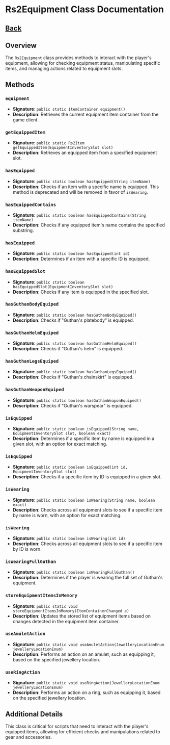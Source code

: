 # Rs2Equipment Class Documentation
## [Back](development.md)
## Overview
The `Rs2Equipment` class provides methods to interact with the player's equipment, allowing for checking equipment status, manipulating specific items, and managing actions related to equipment slots.

## Methods

### `equipment`
- **Signature**: `public static ItemContainer equipment()`
- **Description**: Retrieves the current equipment item container from the game client.

### `getEquippedItem`
- **Signature**: `public static Rs2Item getEquippedItem(EquipmentInventorySlot slot)`
- **Description**: Retrieves an equipped item from a specified equipment slot.

### `hasEquipped`
- **Signature**: `public static boolean hasEquipped(String itemName)`
- **Description**: Checks if an item with a specific name is equipped. This method is deprecated and will be removed in favor of `isWearing`.

### `hasEquippedContains`
- **Signature**: `public static boolean hasEquippedContains(String itemName)`
- **Description**: Checks if any equipped item's name contains the specified substring.

### `hasEquipped`
- **Signature**: `public static boolean hasEquipped(int id)`
- **Description**: Determines if an item with a specific ID is equipped.

### `hasEquippedSlot`
- **Signature**: `public static boolean hasEquippedSlot(EquipmentInventorySlot slot)`
- **Description**: Checks if any item is equipped in the specified slot.

### `hasGuthanBodyEquiped`
- **Signature**: `public static boolean hasGuthanBodyEquiped()`
- **Description**: Checks if "Guthan's platebody" is equipped.

### `hasGuthanHelmEquiped`
- **Signature**: `public static boolean hasGuthanHelmEquiped()`
- **Description**: Checks if "Guthan's helm" is equipped.

### `hasGuthanLegsEquiped`
- **Signature**: `public static boolean hasGuthanLegsEquiped()`
- **Description**: Checks if "Guthan's chainskirt" is equipped.

### `hasGuthanWeaponEquiped`
- **Signature**: `public static boolean hasGuthanWeaponEquiped()`
- **Description**: Checks if "Guthan's warspear" is equipped.

### `isEquipped`
- **Signature**: `public static boolean isEquipped(String name, EquipmentInventorySlot slot, boolean exact)`
- **Description**: Determines if a specific item by name is equipped in a given slot, with an option for exact matching.

### `isEquipped`
- **Signature**: `public static boolean isEquipped(int id, EquipmentInventorySlot slot)`
- **Description**: Checks if a specific item by ID is equipped in a given slot.

### `isWearing`
- **Signature**: `public static boolean isWearing(String name, boolean exact)`
- **Description**: Checks across all equipment slots to see if a specific item by name is worn, with an option for exact matching.

### `isWearing`
- **Signature**: `public static boolean isWearing(int id)`
- **Description**: Checks across all equipment slots to see if a specific item by ID is worn.

### `isWearingFullGuthan`
- **Signature**: `public static boolean isWearingFullGuthan()`
- **Description**: Determines if the player is wearing the full set of Guthan's equipment.

### `storeEquipmentItemsInMemory`
- **Signature**: `public static void storeEquipmentItemsInMemory(ItemContainerChanged e)`
- **Description**: Updates the stored list of equipment items based on changes detected in the equipment item container.

### `useAmuletAction`
- **Signature**: `public static void useAmuletAction(JewelleryLocationEnum jewelleryLocationEnum)`
- **Description**: Performs an action on an amulet, such as equipping it, based on the specified jewellery location.

### `useRingAction`
- **Signature**: `public static void useRingAction(JewelleryLocationEnum jewelleryLocationEnum)`
- **Description**: Performs an action on a ring, such as equipping it, based on the specified jewellery location.

## Additional Details
This class is critical for scripts that need to interact with the player's equipped items, allowing for efficient checks and manipulations related to gear and accessories.
